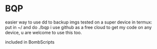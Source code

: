 # BQP
easier way to use dd to backup imgs
tested on a super device
in termux: put in ~/ and do ./bqp
i use github as a free cloud to get my code on any device, u are welcome to use this too.

included in BombScripts
